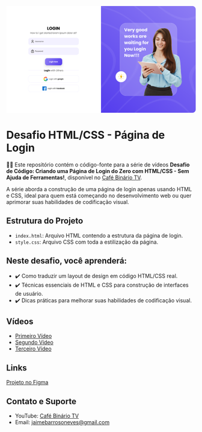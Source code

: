 <p align="center">
  <a href="https://babeljs.io/">
    <img alt="babel" src="login.png" width="546">
  </a>
</p>

# Desafio HTML/CSS - Página de Login

👨‍💻 Este repositório contém o código-fonte para a série de vídeos **Desafio de Código: Criando uma Página de Login do Zero com HTML/CSS - Sem Ajuda de Ferramentas!**, disponível no [Café Binário TV](https://youtube.com/@cafebinariotv?si=qtEuLpF-d9CAVcGG).

A série aborda a construção de uma página de login apenas usando HTML e CSS, ideal para quem está começando no desenvolvimento web ou quer aprimorar suas habilidades de codificação visual.

## Estrutura do Projeto

- `index.html`: Arquivo HTML contendo a estrutura da página de login.
- `style.css`: Arquivo CSS com toda a estilização da página.

## Neste desafio, você aprenderá:

- :heavy_check_mark: Como traduzir um layout de design em código HTML/CSS real.
- :heavy_check_mark: Técnicas essenciais de HTML e CSS para construção de interfaces de usuário.
- :heavy_check_mark: Dicas práticas para melhorar suas habilidades de codificação visual.

## Vídeos

- [Primeiro Vídeo](https://youtu.be/-Hy7gZ3UYoc)
- [Segundo Vídeo](https://youtu.be/FJxElR9b1ls)
- [Terceiro Vídeo](https://youtu.be/4zzdT5VzjCM)

## Links

[Projeto no Figma](https://www.figma.com/community/file/1256871498988476466/login-page-ui-design)

## Contato e Suporte

- YouTube: [Café Binário TV](https://youtube.com/@cafebinariotv?si=qtEuLpF-d9CAVcGG)
- Email: jaimebarrosoneves@gmail.com
